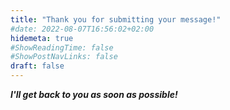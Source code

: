 ```yaml
---
title: "Thank you for submitting your message!"
#date: 2022-08-07T16:56:02+02:00
hidemeta: true
#ShowReadingTime: false
#ShowPostNavLinks: false
draft: false
---
```


***I'll get back to you as soon as possible!***

